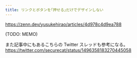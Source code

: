 ```yaml
---
title: リンクとボタンを｢押せる｣だけでデザインしない
---
```


https://zenn.dev/yusukehirao/articles/4d978c4d9ea788

(TODO: MEMO)

また記事中にもあるこちらの Twitter スレッドも参考になる。
https://twitter.com/securecat/status/1496358183270445058
